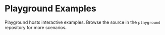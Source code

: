 # Playground Examples

Playground hosts interactive examples. Browse the source in the `playground` repository for more scenarios.
